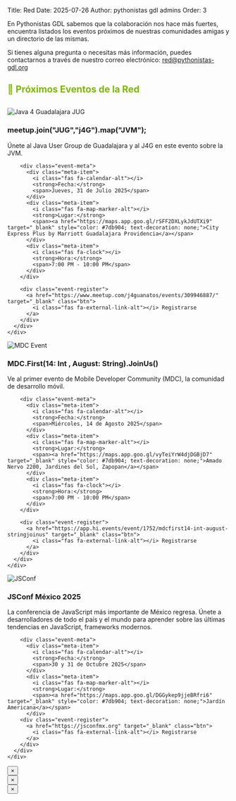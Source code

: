 Title: Red
Date: 2025-07-26
Author: pythonistas gdl admins
Order: 3

<div class="call-for-sponsors">
  <p>En Pythonistas GDL sabemos que la colaboración nos hace más fuertes, encuentra listados los eventos próximos de nuestras comunidades amigas y un directorio de las mismas.</p>
  <p>Si tienes alguna pregunta o necesitas más información, puedes contactarnos a través de nuestro correo electrónico: <a href="mailto:red@pythonistas-gdl.org">red@pythonistas-gdl.org</a></p>
</div>

<div class="events-carousel">
  <h2 style="color: #7db904; margin-bottom: 30px;">📅 Próximos Eventos de la Red</h2>
  
  <!-- Java 4 Guadalajara JUG Event -->
  <div class="event-card">
    <div class="row">
      <div class="col-md-4 text-center">
        <img src="{static}/images/red/310725_j4g_jug.jpg" alt="Java 4 Guadalajara JUG" class="event-image" onclick="openModal('modal1', this.src, 'Java 4 Guadalajara JUG')">
      </div>
      <div class="col-md-8">
        <h3 class="event-title">meetup.join("JUG","j4G").map("JVM");</h3>
        <p class="event-description">
          Únete al Java User Group de Guadalajara y al J4G en este evento sobre la JVM.
        </p>
        
        <div class="event-meta">
          <div class="meta-item">
            <i class="fas fa-calendar-alt"></i>
            <strong>Fecha:</strong>
            <span>Jueves, 31 de Julio 2025</span>
          </div>
          <div class="meta-item">
            <i class="fas fa-map-marker-alt"></i>
            <strong>Lugar:</strong>
            <span><a href="https://maps.app.goo.gl/rSFF2DXLykJdUTXi9" target="_blank" style="color: #7db904; text-decoration: none;">City Express Plus by Marriott Guadalajara Providencia</a></span>
          </div>
          <div class="meta-item">
            <i class="fas fa-clock"></i>
            <strong>Hora:</strong>
            <span>7:00 PM - 10:00 PM</span>
          </div>
        </div>
        
        <div class="event-register">
          <a href="https://www.meetup.com/j4guanatos/events/309946887/" target="_blank" class="btn">
            <i class="fas fa-external-link-alt"></i> Registrarse
          </a>
        </div>
      </div>
    </div>
  </div>

  <!-- MDC Event -->
  <div class="event-card">
    <div class="row">
      <div class="col-md-4 text-center">
        <img src="{static}/images/red/140825_mdc.jpg" alt="MDC Event" class="event-image" onclick="openModal('modal3', this.src, 'MDC First 14 - International August')">
      </div>
      <div class="col-md-8">
        <h3 class="event-title">MDC.First(14: Int , August: String).JoinUs()</h3>
        <p class="event-description">
          Ve al primer evento de Mobile Developer Community (MDC), la comunidad de desarrollo móvil.
        </p>
        
        <div class="event-meta">
          <div class="meta-item">
            <i class="fas fa-calendar-alt"></i>
            <strong>Fecha:</strong>
            <span>Miércoles, 14 de Agosto 2025</span>
          </div>
          <div class="meta-item">
            <i class="fas fa-map-marker-alt"></i>
            <strong>Lugar:</strong>
            <span><a href="https://maps.app.goo.gl/vyTeiYrW4djDGBjD7" target="_blank" style="color: #7db904; text-decoration: none;">Amado Nervo 2200, Jardines del Sol, Zapopan</a></span>
          </div>
          <div class="meta-item">
            <i class="fas fa-clock"></i>
            <strong>Hora:</strong>
            <span>7:00 PM - 10:00 PM</span>
          </div>
        </div>
        
        <div class="event-register">
          <a href="https://app.hi.events/event/1752/mdcfirst14-int-august-stringjoinus" target="_blank" class="btn">
            <i class="fas fa-external-link-alt"></i> Registrarse
          </a>
        </div>
      </div>
    </div>
  </div>

  <!-- JSConf Event -->
  <div class="event-card">
    <div class="row">
      <div class="col-md-4 text-center">
        <img src="{static}/images/red/30311025_jsconf.png" alt="JSConf" class="event-image" onclick="openModal('modal2', this.src, 'JSConf México 2025')">
      </div>
      <div class="col-md-8">
        <h3 class="event-title">JSConf México 2025</h3>
        <p class="event-description">
          La conferencia de JavaScript más importante de México regresa. Únete a desarrolladores 
          de todo el país y el mundo para aprender sobre las últimas tendencias en JavaScript, frameworks modernos.
        </p>
        
        <div class="event-meta">
          <div class="meta-item">
            <i class="fas fa-calendar-alt"></i>
            <strong>Fecha:</strong>
            <span>30 y 31 de Octubre 2025</span>
          </div>
          <div class="meta-item">
            <i class="fas fa-map-marker-alt"></i>
            <strong>Lugar:</strong>
            <span><a href="https://maps.app.goo.gl/DGGykep9jjeBRfri6" target="_blank" style="color: #7db904; text-decoration: none;">Jardín Americana</a></span>
          </div>
        <div class="event-register">
          <a href="https://jsconfmx.org" target="_blank" class="btn">
            <i class="fas fa-external-link-alt"></i> Registrarse
          </a>
        </div>
      </div>
    </div>
  </div>
</div>

<!-- Image Modals -->
<div id="modal1" class="image-modal" onclick="closeModal('modal1')">
  <div class="modal-content" onclick="event.stopPropagation()">
    <button class="modal-close" onclick="closeModal('modal1')">&times;</button>
    <img id="modal1-img" class="modal-image" src="" alt="">
  </div>
</div>

<div id="modal2" class="image-modal" onclick="closeModal('modal2')">
  <div class="modal-content" onclick="event.stopPropagation()">
    <button class="modal-close" onclick="closeModal('modal2')">&times;</button>
    <img id="modal2-img" class="modal-image" src="" alt="">
  </div>
</div>

<div id="modal3" class="image-modal" onclick="closeModal('modal3')">
  <div class="modal-content" onclick="event.stopPropagation()">
    <button class="modal-close" onclick="closeModal('modal3')">&times;</button>
    <img id="modal3-img" class="modal-image" src="" alt="">
  </div>
</div>

<script>
function openModal(modalId, imageSrc, imageAlt) {
  var modal = document.getElementById(modalId);
  var modalImg = document.getElementById(modalId + '-img');
  
  modal.style.display = "block";
  modalImg.src = imageSrc;
  modalImg.alt = imageAlt;
  
  // Prevent body scrolling when modal is open
  document.body.style.overflow = "hidden";
}

function closeModal(modalId) {
  var modal = document.getElementById(modalId);
  modal.style.display = "none";
  
  // Restore body scrolling
  document.body.style.overflow = "auto";
}

// Close modal when pressing Escape key
document.addEventListener('keydown', function(event) {
  if (event.key === 'Escape') {
    closeModal('modal1');
    closeModal('modal2');
    closeModal('modal3');
  }
});
</script>


